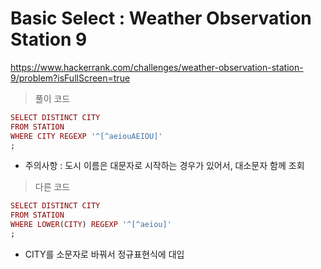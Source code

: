 # Basic Select : Weather Observation Station 9
https://www.hackerrank.com/challenges/weather-observation-station-9/problem?isFullScreen=true
> 풀이 코드
```ruby
SELECT DISTINCT CITY
FROM STATION
WHERE CITY REGEXP '^[^aeiouAEIOU]'
;
```
* 주의사항 : 도시 이름은 대문자로 시작하는 경우가 있어서, 대소문자 함께 조회
> 다른 코드
```ruby
SELECT DISTINCT CITY
FROM STATION
WHERE LOWER(CITY) REGEXP '^[^aeiou]'
;
```
* CITY를 소문자로 바꿔서 정규표현식에 대입
